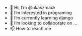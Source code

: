 - 👋 Hi, I’m @ukaszmack
- 👀 I’m interested in programing
- 🌱 I’m currently learning django
- 💞️ I’m looking to collaborate on ...
- 📫 How to reach me 

<!---
ukaszmack/ukaszmack is a ✨ special ✨ repository because its `README.md` (this file) appears on your GitHub profile.
You can click the Preview link to take a look at your changes.
--->

